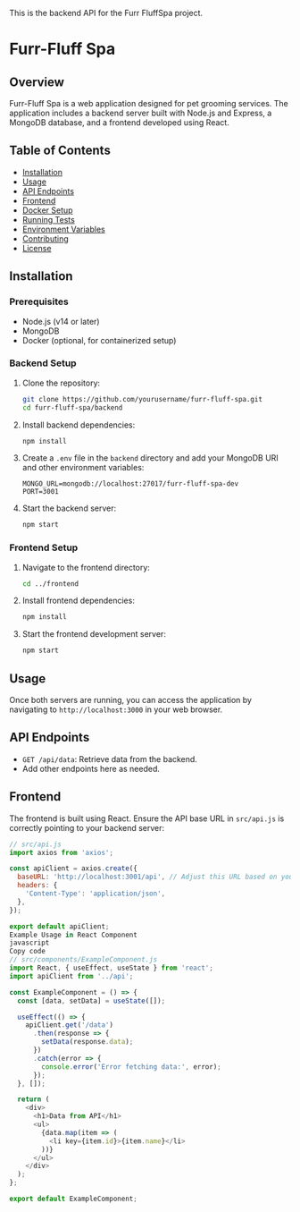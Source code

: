 This is the backend API for the Furr FluffSpa project.
# Furr-Fluff Spa

## Overview

Furr-Fluff Spa is a web application designed for pet grooming services. The application includes a backend server built with Node.js and Express, a MongoDB database, and a frontend developed using React.

## Table of Contents

- [Installation](#installation)
- [Usage](#usage)
- [API Endpoints](#api-endpoints)
- [Frontend](#frontend)
- [Docker Setup](#docker-setup)
- [Running Tests](#running-tests)
- [Environment Variables](#environment-variables)
- [Contributing](#contributing)
- [License](#license)

## Installation

### Prerequisites

- Node.js (v14 or later)
- MongoDB
- Docker (optional, for containerized setup)

### Backend Setup

1. Clone the repository:
    ```sh
    git clone https://github.com/yourusername/furr-fluff-spa.git
    cd furr-fluff-spa/backend
    ```

2. Install backend dependencies:
    ```sh
    npm install
    ```

3. Create a `.env` file in the `backend` directory and add your MongoDB URI and other environment variables:
    ```plaintext
    MONGO_URL=mongodb://localhost:27017/furr-fluff-spa-dev
    PORT=3001
    ```

4. Start the backend server:
    ```sh
    npm start
    ```

### Frontend Setup

1. Navigate to the frontend directory:
    ```sh
    cd ../frontend
    ```

2. Install frontend dependencies:
    ```sh
    npm install
    ```

3. Start the frontend development server:
    ```sh
    npm start
    ```

## Usage

Once both servers are running, you can access the application by navigating to `http://localhost:3000` in your web browser.

## API Endpoints

- `GET /api/data`: Retrieve data from the backend.
- Add other endpoints here as needed.

## Frontend

The frontend is built using React. Ensure the API base URL in `src/api.js` is correctly pointing to your backend server:
```javascript
// src/api.js
import axios from 'axios';

const apiClient = axios.create({
  baseURL: 'http://localhost:3001/api', // Adjust this URL based on your backend server
  headers: {
    'Content-Type': 'application/json',
  },
});

export default apiClient;
Example Usage in React Component
javascript
Copy code
// src/components/ExampleComponent.js
import React, { useEffect, useState } from 'react';
import apiClient from '../api';

const ExampleComponent = () => {
  const [data, setData] = useState([]);

  useEffect(() => {
    apiClient.get('/data')
      .then(response => {
        setData(response.data);
      })
      .catch(error => {
        console.error('Error fetching data:', error);
      });
  }, []);

  return (
    <div>
      <h1>Data from API</h1>
      <ul>
        {data.map(item => (
          <li key={item.id}>{item.name}</li>
        ))}
      </ul>
    </div>
  );
};

export default ExampleComponent;
